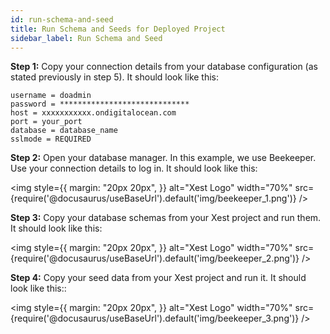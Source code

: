 ```yaml
---
id: run-schema-and-seed
title: Run Schema and Seeds for Deployed Project
sidebar_label: Run Schema and Seed
---
```


**Step 1:** Copy your connection details from your database configuration (as stated previously in step 5). It should look like this:

```
username = doadmin
password = *****************************
host = xxxxxxxxxxx.ondigitalocean.com
port = your_port
database = database_name
sslmode = REQUIRED
```

**Step 2:** Open your database manager. In this example, we use Beekeeper. Use your connection details to log in. It should look like this:

<img style={{ margin: "20px 20px", }}
    alt="Xest Logo"
    width="70%"
    src={require('@docusaurus/useBaseUrl').default('img/beekeeper_1.png')}
/>

**Step 3:** Copy your database schemas from your Xest project and run them. It should look like this:

<img style={{ margin: "20px 20px", }}
    alt="Xest Logo"
    width="70%"
    src={require('@docusaurus/useBaseUrl').default('img/beekeeper_2.png')}
/>


**Step 4:** Copy your seed data from your Xest project and run it. It should look like this::

<img style={{ margin: "20px 20px", }}
    alt="Xest Logo"
    width="70%"
    src={require('@docusaurus/useBaseUrl').default('img/beekeeper_3.png')}
/>
